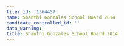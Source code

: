 ```yaml
---
filer_id: '1364457'
name: Shanthi Gonzales School Board 2014
candidate_controlled_id: ''
data_warning: 
title: Shanthi Gonzales School Board 2014
---
```

